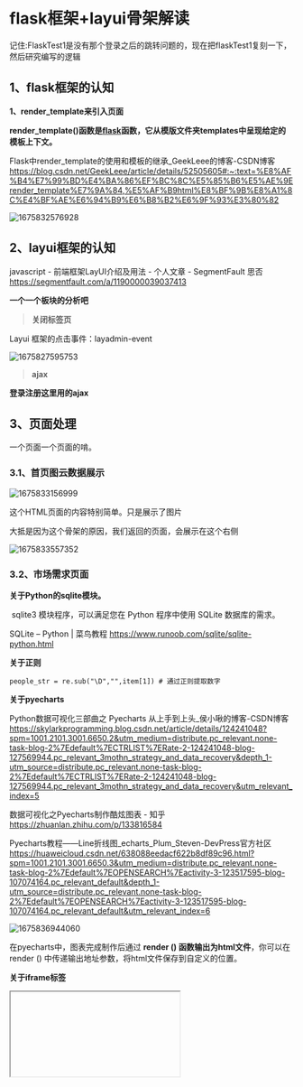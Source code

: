 # flask框架+layui骨架解读

记住:FlaskTest1是没有那个登录之后的跳转问题的，现在把flaskTest1复刻一下，然后研究编写的逻辑

## 1、flask框架的认知

**1、render_template来引入页面**



**render_template()函数是[flask](https://so.csdn.net/so/search?q=flask&spm=1001.2101.3001.7020)函数，它从模版文件夹templates中呈现给定的模板上下文。** 



 Flask中render_template的使用和模板的继承_GeekLeee的博客-CSDN博客
https://blog.csdn.net/GeekLeee/article/details/52505605#:~:text=%E8%AF%B4%E7%99%BD%E4%BA%86%EF%BC%8C%E5%85%B6%E5%AE%9Erender_template%E7%9A%84,%E5%AF%B9html%E8%BF%9B%E8%A1%8C%E4%BF%AE%E6%94%B9%E6%B8%B2%E6%9F%93%E3%80%82



![1675832576928](E:\文档_Typora\代码梳理解读\flask+layui项目.assets\1675832576928.png)





## 2、layui框架的认知

javascript - 前端框架LayUI介绍及用法 - 个人文章 - SegmentFault 思否
https://segmentfault.com/a/1190000039037413



**一个一个板块的分析吧**



>**关闭标签页**

 Layui 框架的点击事件：layadmin-event 

![1675827595753](E:\文档_Typora\代码梳理解读\flask+layui项目.assets\1675827595753.png)



>**ajax**

**登录注册这里用的ajax**





## 3、页面处理

一个页面一个页面的啃。

### 3.1、首页图云数据展示

![1675833156999](E:\文档_Typora\代码梳理解读\flask+layui项目.assets\1675833156999.png)

这个HTML页面的内容特别简单。只是展示了图片

大抵是因为这个骨架的原因，我们返回的页面，会展示在这个右侧

![1675833557352](E:\文档_Typora\代码梳理解读\flask+layui项目.assets\1675833557352.png)



###  3.2、市场需求页面



**关于Python的sqlite模块。**

 sqlite3 模块程序，可以满足您在 Python 程序中使用 SQLite 数据库的需求。

SQLite – Python | 菜鸟教程
https://www.runoob.com/sqlite/sqlite-python.html





**关于正则**



```
people_str = re.sub("\D","",item[1]) # 通过正则提取数字
```



**关于pyecharts**

Python数据可视化三部曲之 Pyecharts 从上手到上头_侯小啾的博客-CSDN博客
https://skylarkprogramming.blog.csdn.net/article/details/124241048?spm=1001.2101.3001.6650.2&utm_medium=distribute.pc_relevant.none-task-blog-2%7Edefault%7ECTRLIST%7ERate-2-124241048-blog-127569944.pc_relevant_3mothn_strategy_and_data_recovery&depth_1-utm_source=distribute.pc_relevant.none-task-blog-2%7Edefault%7ECTRLIST%7ERate-2-124241048-blog-127569944.pc_relevant_3mothn_strategy_and_data_recovery&utm_relevant_index=5



数据可视化之Pyecharts制作酷炫图表 - 知乎
https://zhuanlan.zhihu.com/p/133816584



Pyecharts教程——Line折线图_echarts_Plum_Steven-DevPress官方社区
https://huaweicloud.csdn.net/638088eedacf622b8df89c96.html?spm=1001.2101.3001.6650.3&utm_medium=distribute.pc_relevant.none-task-blog-2%7Edefault%7EOPENSEARCH%7Eactivity-3-123517595-blog-107074164.pc_relevant_default&depth_1-utm_source=distribute.pc_relevant.none-task-blog-2%7Edefault%7EOPENSEARCH%7Eactivity-3-123517595-blog-107074164.pc_relevant_default&utm_relevant_index=6

![1675836944060](E:\文档_Typora\代码梳理解读\flask+layui项目.assets\1675836944060.png)

在pyecharts中，图表完成制作后通过 **render () 函数输出为html文件**，你可以在 render () 中传递输出地址参数，将html文件保存到自定义的位置。 



**关于iframe标签**

<iframe> 标签是一个内联框架，即**用来在当前HTML 页面中嵌入另一个文档的**，且所有主流浏览器都支持iframe标签。 以上属性可以根据需要进行设置。 

![1675837696007](E:\文档_Typora\代码梳理解读\flask+layui项目.assets\1675837696007.png)



**关于SQLite 数据库转 MySQL数据库**

sqlite导出的.db数据库文件转存入mysql的方式 - 腾讯云开发者社区-腾讯云
https://cloud.tencent.com/developer/article/1888637



**关于报错**

手动修改一些库的版本就可



**关于layui骨架**



## 4、补一下SQLite数据库的知识



第77天：Python 操作 SQLite - 纯洁的微笑博客
http://www.ityouknow.com/python/2019/12/03/python-SQLite-077.html



**冷静冷静，一步一步来吧，先玩熟悉SQLite数据库，再把数据爬取了存储进数据库。**



**关于python字符串拼接**

Python字符串拼接（包含字符串拼接数字）
http://c.biancheng.net/view/4237.html



使用sqlite数据库 | python数据批量写入sqlite3 - Lookcos的网络日志
https://lookcos.cn/archives/722.html



SQLite简单学了一下，现在重新回到主线，去处理那个放扒模块的问题



## Selenium学习



>chromedriver' executable needs to be in PATH 报错解决



问题解决：

Python解决'chromedriver' executable needs to be in PATH问题_The Future is mine的博客-CSDN博客
https://blog.csdn.net/yhj198927/article/details/88806824



这个模块，简单的过了一下，现在是回到了数据库的数据获取环节，数据库没有学好就是痛苦呀

我现在是不是该考虑找个教程学学数据库的相关操作

